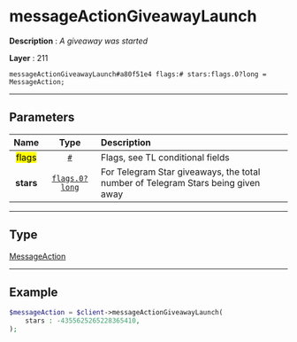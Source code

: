 # messageActionGiveawayLaunch

**Description** : *A giveaway was started*

**Layer** : 211

```tl
messageActionGiveawayLaunch#a80f51e4 flags:# stars:flags.0?long = MessageAction;
```

---

## Parameters

| Name | Type | Description |
| :---: | :---: | :--- |
| <mark>flags</mark> | [`#`](type/#) | Flags, see TL conditional fields |
| **stars** | [`flags.0?long`](type/long) | For Telegram Star giveaways, the total number of Telegram Stars being given away |

---

## Type

[MessageAction](type/MessageAction)

---

## Example

```php
$messageAction = $client->messageActionGiveawayLaunch(
	stars : -4355625265228365410,
);
```
